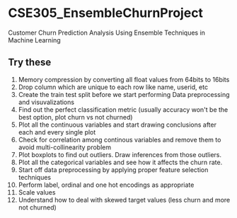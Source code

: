 # CSE305_EnsembleChurnProject
Customer Churn Prediction Analysis Using Ensemble Techniques in Machine Learning
## Try these
1. Memory compression by converting all float values from 64bits to 16bits
2. Drop column which are unique to each row like name, userid, etc
3. Create the train test split before we start performing Data preprocessing and visuvalizations
4. Find out the perfect classification metric (usually accuracy won't be the best option, plot churn vs not churned)
5. Plot all the continuous variables and start drawing conclusions after each and every single plot 
6. Check for correlation among continous variables and remove them to avoid multi-collinearity problem
7. Plot boxplots to find out outliers. Draw inferences from those outliers.
8. Plot all the categorical variables and see how it affects the churn rate.
9. Start off data preprocessing by applying proper feature selection techniques
10. Perform label, ordinal and one hot encodings as appropriate
11. Scale values
12. Understand how to deal with skewed target values (less churn and more not churned)
